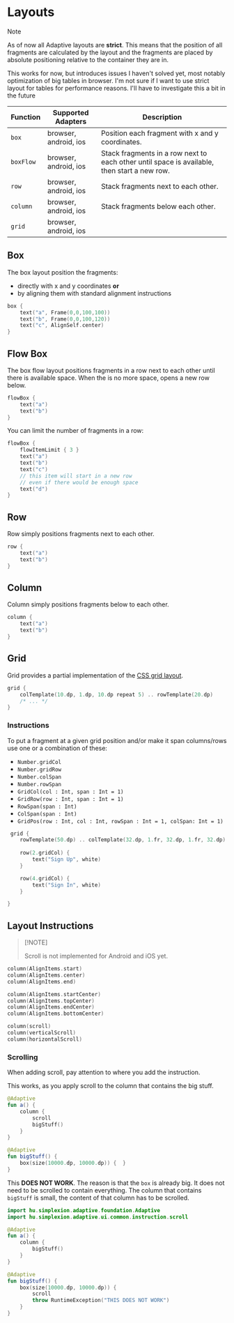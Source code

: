 # Layouts

> [!NOTE]
>
> As of now all Adaptive layouts are **strict**. This means that the position of all fragments are calculated
> by the layout and the fragments are placed by absolute positioning relative to the container they are in.
>
> This works for now, but introduces issues I haven't solved yet, most notably optimization of big tables
> in browser. I'm not sure if I want to use strict layout for tables for performance reasons. I'll have to
> investigate this a bit in the future
>

| Function  | Supported Adapters    | Description                                                                                 |
|-----------|-----------------------|---------------------------------------------------------------------------------------------|
| `box`     | browser, android, ios | Position each fragment with x and y coordinates.                                            |
| `boxFlow` | browser, android, ios | Stack fragments in a row next to each other until space is available, then start a new row. |
| `row`     | browser, android, ios | Stack fragments next to each other.                                                         |                                                
| `column`  | browser, android, ios | Stack fragments below each other.                                                           |
| `grid`    | browser, android, ios |                                                                                             |

## Box

The box layout position the fragments:

- directly with x and y coordinates **or**
- by aligning them with standard alignment instructions

```kotlin
box {
    text("a", Frame(0,0,100,100))
    text("b", Frame(0,0,100,120))
    text("c", AlignSelf.center)
}
```

## Flow Box

The box flow layout positions fragments in a row next to each other until there is available space.
When the is no more space, opens a new row below.

```kotlin
flowBox {
    text("a")
    text("b")
}
```

You can limit the number of fragments in a row:

```kotlin
flowBox {
    flowItemLimit { 3 }
    text("a")
    text("b")
    text("c")
    // this item will start in a new row
    // even if there would be enough space
    text("d") 
}
```

## Row

Row simply positions fragments next to each other.

```kotlin
row {
    text("a")
    text("b")
}
```

## Column

Column simply positions fragments below to each other.

```kotlin
column {
    text("a")
    text("b")
}
```

## Grid

Grid provides a partial implementation of the [CSS grid layout](https://developer.mozilla.org/en-US/docs/Web/CSS/CSS_grid_layout).

```kotlin
grid {
    colTemplate(10.dp, 1.dp, 10.dp repeat 5) .. rowTemplate(20.dp)
    /* ... */
}
```

### Instructions

To put a fragment at a given grid position and/or make it span columns/rows use one or a combination of
these:

- `Number.gridCol`
- `Number.gridRow`
- `Number.colSpan`
- `Number.rowSpan`
- `GridCol(col : Int, span : Int = 1)`
- `GridRow(row : Int, span : Int = 1)`
- `RowSpan(span : Int)`
- `ColSpan(span : Int)`
- `GridPos(row : Int, col : Int, rowSpan : Int = 1, colSpan: Int = 1)`

```kotlin
 grid {
    rowTemplate(50.dp) .. colTemplate(32.dp, 1.fr, 32.dp, 1.fr, 32.dp)
    
    row(2.gridCol) {
        text("Sign Up", white)
    }

    row(4.gridCol) {
        text("Sign In", white)
    }

}
```

## Layout Instructions

>
> [!NOTE]
>
> Scroll is not implemented for Android and iOS yet.
>


```kotlin
column(AlignItems.start)
column(AlignItems.center)
column(AlignItems.end)

column(AlignItems.startCenter)
column(AlignItems.topCenter)
column(AlignItems.endCenter)
column(AlignItems.bottomCenter)

column(scroll)
column(verticalScroll)
column(horizontalScroll)
```

### Scrolling

When adding scroll, pay attention to where you add the instruction.

This works, as you apply scroll to the column that contains the big stuff.

```kotlin
@Adaptive
fun a() {
    column {
        scroll
        bigStuff()
    }
}

@Adaptive
fun bigStuff() {
    box(size(10000.dp, 10000.dp)) {  }
}
```

This **DOES NOT WORK**. The reason is that the `box` is already big. It does not need
to be scrolled to contain everything. The column that contains `bigStuff` is small,
the content of that column has to be scrolled.

```kotlin
import hu.simplexion.adaptive.foundation.Adaptive
import hu.simplexion.adaptive.ui.common.instruction.scroll

@Adaptive
fun a() {
    column {
        bigStuff()
    }
}

@Adaptive 
fun bigStuff() {
    box(size(10000.dp, 10000.dp)) {
        scroll
        throw RuntimeException("THIS DOES NOT WORK")
    }
}
```